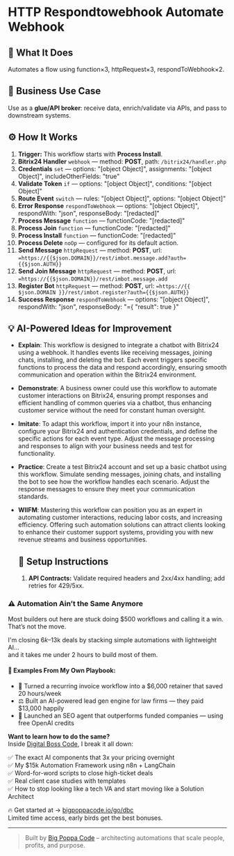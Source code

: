 # HTTP Respondtowebhook Automate Webhook
  ## 🚀 What It Does
  Automates a flow using function×3, httpRequest×3, respondToWebhook×2.
  
  ## 💼 Business Use Case
  Use as a **glue/API broker**: receive data, enrich/validate via APIs, and pass to downstream systems.
  
  ## ⚙️ How It Works
  1. **Trigger:** This workflow starts with **Process Install**.
  2. **Bitrix24 Handler** `webhook` — method: **POST**, path: `/bitrix24/handler.php`
3. **Credentials** `set` — options: "[object Object]", assignments: "[object Object]", includeOtherFields: "true"
4. **Validate Token** `if` — options: "[object Object]", conditions: "[object Object]"
5. **Route Event** `switch` — rules: "[object Object]", options: "[object Object]"
6. **Error Response** `respondToWebhook` — options: "[object Object]", respondWith: "json", responseBody: "[redacted]"
7. **Process Message** `function` — functionCode: "[redacted]"
8. **Process Join** `function` — functionCode: "[redacted]"
9. **Process Install** `function` — functionCode: "[redacted]"
10. **Process Delete** `noOp` — configured for its default action.
11. **Send Message** `httpRequest` — method: **POST**, url: `=https://{{$json.DOMAIN}}/rest/imbot.message.add?auth={{$json.AUTH}}`
12. **Send Join Message** `httpRequest` — method: **POST**, url: `=https://{{$json.DOMAIN}}/rest/imbot.message.add`
13. **Register Bot** `httpRequest` — method: **POST**, url: `=https://{{ $json.DOMAIN }}/rest/imbot.register?auth={{$json.AUTH}}`
14. **Success Response** `respondToWebhook` — options: "[object Object]", respondWith: "json", responseBody: "={
 "result": true
}"
  
  ## 💡 AI-Powered Ideas for Improvement
  - **Explain**: This workflow is designed to integrate a chatbot with Bitrix24 using a webhook. It handles events like receiving messages, joining chats, installing, and deleting the bot. Each event triggers specific functions to process the data and respond accordingly, ensuring smooth communication and operation within the Bitrix24 environment.

- **Demonstrate**: A business owner could use this workflow to automate customer interactions on Bitrix24, ensuring prompt responses and efficient handling of common queries via a chatbot, thus enhancing customer service without the need for constant human oversight.

- **Imitate**: To adapt this workflow, import it into your n8n instance, configure your Bitrix24 and authentication credentials, and define the specific actions for each event type. Adjust the message processing and responses to align with your business needs and test for functionality.

- **Practice**: Create a test Bitrix24 account and set up a basic chatbot using this workflow. Simulate sending messages, joining chats, and installing the bot to see how the workflow handles each scenario. Adjust the response messages to ensure they meet your communication standards.

- **WIIFM**: Mastering this workflow can position you as an expert in automating customer interactions, reducing labor costs, and increasing efficiency. Offering such automation solutions can attract clients looking to enhance their customer support systems, providing you with new revenue streams and business opportunities.
  
  ## 🔧 Setup Instructions
  1. **API Contracts:** Validate required headers and 2xx/4xx handling; add retries for 429/5xx.
  
### ⚠️ Automation Ain’t the Same Anymore

Most builders out here are stuck doing $500 workflows and calling it a win.  
That’s not the move.  

I'm closing $6k–$13k deals by stacking simple automations with lightweight AI...  
and it takes me under 2 hours to build most of them.

#### 🧠 Examples From My Own Playbook:
- 🔁 Turned a recurring invoice workflow into a $6,000 retainer that saved 20 hours/week  
- ⚖️ Built an AI-powered lead gen engine for law firms — they paid $13,000 happily  
- 🚀 Launched an SEO agent that outperforms funded companies — using free OpenAI credits  

**Want to learn how to do the same?**  
Inside [Digital Boss Code](https://bigpoppacode.io/go/dbc), I break it all down:

✅ The exact AI components that 3x your pricing overnight  
✅ My $15k Automation Framework using n8n + LangChain  
✅ Word-for-word scripts to close high-ticket deals  
✅ Real client case studies with templates  
✅ How to stop looking like a tech VA and start moving like a Solution Architect  

🔥 Get started at → [bigpoppacode.io/go/dbc](https://bigpoppacode.io/go/dbc)  
Limited time access, early birds get the best bonuses.

---
> Built by [Big Poppa Code](https://bigpoppacode.io) – architecting automations that scale people, profits, and purpose.
  